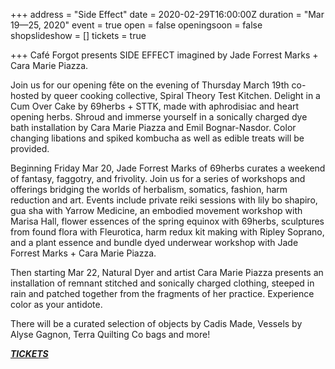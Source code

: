 +++
address = "Side Effect"
date = 2020-02-29T16:00:00Z
duration = "Mar 19—25, 2020"
event = true
open = false
openingsoon = false
shopslideshow = []
tickets = true

+++
Café Forgot presents SIDE EFFECT imagined by Jade Forrest Marks + Cara Marie Piazza.

Join us for our opening fête on the evening of Thursday March 19th co-hosted by queer cooking collective, Spiral Theory Test Kitchen. Delight in a Cum Over Cake by 69herbs + STTK, made with aphrodisiac and heart opening herbs. Shroud and immerse yourself in a sonically charged dye bath installation by Cara Marie Piazza and Emil Bognar-Nasdor. Color changing libations and spiked kombucha as well as edible treats will be provided.

Beginning Friday Mar 20, Jade Forrest Marks of 69herbs curates a weekend of fantasy, faggotry, and frivolity. Join us for a series of workshops and offerings bridging the worlds of herbalism, somatics, fashion, harm reduction and art. Events include private reiki sessions with lily bo shapiro, gua sha with Yarrow Medicine, an embodied movement workshop with Marisa Hall, flower essences of the spring equinox with 69herbs, sculptures from found flora with Fleurotica, harm redux kit making with Ripley Soprano, and a plant essence and bundle dyed underwear workshop with Jade Forrest Marks + Cara Marie Piazza.

Then starting Mar 22, Natural Dyer and artist Cara Marie Piazza presents an installation of remnant stitched and sonically charged clothing, steeped in rain and patched together from the fragments of her practice. Experience color as your antidote.

There will be a curated selection of objects by Cadis Made, Vessels by Alyse Gagnon, Terra Quilting Co bags and more!

[**_TICKETS_**](https://www.eventbrite.com/e/side-effect-tickets-97539901471 "side-effect")